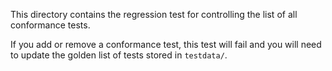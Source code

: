 This directory contains the regression test for controlling the list of all
conformance tests.

If you add or remove a conformance test, this test will fail and you will
need to update the golden list of tests stored in `testdata/`.
